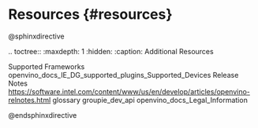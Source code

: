 # Resources {#resources}


@sphinxdirective

.. toctree::
   :maxdepth: 1
   :hidden:
   :caption: Additional Resources
   
   Supported Frameworks
   openvino_docs_IE_DG_supported_plugins_Supported_Devices
   Release Notes <https://software.intel.com/content/www/us/en/develop/articles/openvino-relnotes.html>
   glossary
   groupie_dev_api
   openvino_docs_Legal_Information

@endsphinxdirective